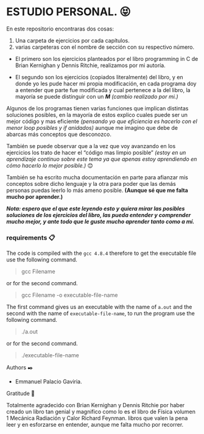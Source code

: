 # ESTUDIO PERSONAL. :stuck_out_tongue_closed_eyes: 
En este repositorio encontraras dos cosas: 

1. Una carpeta de ejercicios por cada capítulos. 
2. varias carpeteras con el nombre de sección con su respectivo número. 

- El primero son los ejercicios planteados por el libro programming in C de Brian Kernighan y Dennis Ritchie, realizamos por mi autoría. 

- El segundo son los ejercicios (copiados literalmente) del libro, y en donde yo les pude hacer mi propia modificación, en cada programa doy a entender que parte fue modificada y cual pertenece a la del libro, la mayoría se puede distinguir con un ***M*** _(cambio realizado por mi.)_ 

Algunos de los programas tienen varias funciones que implican distintas soluciones posibles, en la mayoría de estos explico cuales puede ser un mejor código y mas eficiente _(pensando yo que eficiencia es hacerlo con el menor loop posibles y if anidados)_ aunque me imagino que debe de abarcas más conceptos que desconozco. 

También se puede observar que a la vez que voy avanzando en los ejercicios los trato de hacer el “código mas limpio posible” _(estoy en un aprendizaje continuo sobre este tema ya que apenas estoy aprendiendo en cómo hacerlo lo mejor posible.)_ :blush: 

También se ha escrito mucha documentación en parte para afianzar mis conceptos sobre dicho lenguaje y la otra para poder que las demás personas puedas leerlo lo más ameno posible. **(Aunque sé que me falta mucho por aprender.)**  

***Nota: espero que el que este leyendo esto y quiera mirar las posibles soluciones de los ejercicios del libro, las pueda entender y comprender mucho mejor, y ante todo que le guste mucho aprender tanto como a mí.***  

### requirements 📋 

The code is compiled with the ```gcc 4.8.4``` therefore to get the executable file use the following command. 

> gcc Filename 

or for the second command. 

> gcc Filename -o executable-file-name 

The first command gives us an executable with the name of ```a.out``` and the second with the name of ```executable-file-name```, to run the program use the following command. 

> ./a.out 

or for the second command. 

> ./executable-file-name 

Authors ✒️ 

* Emmanuel Palacio Gaviria.  

Gratitude 🎁 

Totalmente agradecido con Brian Kernighan y Dennis Ritchie por haber creado un libro tan genial y magnifico como lo es el libro de Física volumen 1 Mecánica Radiación y Calor Richard Feynman. libros que valen la pena leer y en esforzarse en entender, aunque me falta mucho por recorrer. 
